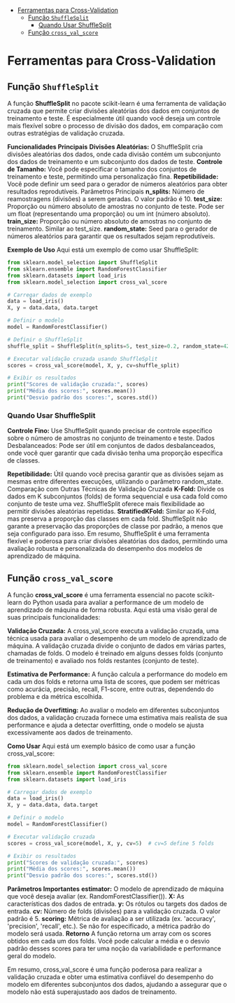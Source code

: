 - [Ferramentas para Cross-Validation](#ferramentas-para-cross-validation)
  - [Função `ShuffleSplit`](#função-shufflesplit)
    - [Quando Usar ShuffleSplit](#quando-usar-shufflesplit)
  - [Função `cross_val_score`](#função-cross_val_score)

# Ferramentas para Cross-Validation

## Função `ShuffleSplit`

A função **ShuffleSplit** no pacote scikit-learn é uma ferramenta de validação cruzada que permite criar divisões aleatórias dos dados em conjuntos de treinamento e teste. É especialmente útil quando você deseja um controle mais flexível sobre o processo de divisão dos dados, em comparação com outras estratégias de validação cruzada.

**Funcionalidades Principais**
**Divisões Aleatórias:** O ShuffleSplit cria divisões aleatórias dos dados, onde cada divisão contém um subconjunto dos dados de treinamento e um subconjunto dos dados de teste.
**Controle de Tamanho:** Você pode especificar o tamanho dos conjuntos de treinamento e teste, permitindo uma personalização fina.
**Repetibilidade:** Você pode definir um seed para o gerador de números aleatórios para obter resultados reprodutíveis.
Parâmetros Principais
**n_splits:** Número de reamostragens (divisões) a serem geradas. O valor padrão é 10.
**test_size:** Proporção ou número absoluto de amostras no conjunto de teste. Pode ser um float (representando uma proporção) ou um int (número absoluto).
**train_size:** Proporção ou número absoluto de amostras no conjunto de treinamento. Similar ao test_size.
**random_state:** Seed para o gerador de números aleatórios para garantir que os resultados sejam reprodutíveis.

**Exemplo de Uso**
Aqui está um exemplo de como usar ShuffleSplit:

```python
from sklearn.model_selection import ShuffleSplit
from sklearn.ensemble import RandomForestClassifier
from sklearn.datasets import load_iris
from sklearn.model_selection import cross_val_score

# Carregar dados de exemplo
data = load_iris()
X, y = data.data, data.target

# Definir o modelo
model = RandomForestClassifier()

# Definir o ShuffleSplit
shuffle_split = ShuffleSplit(n_splits=5, test_size=0.2, random_state=42)

# Executar validação cruzada usando ShuffleSplit
scores = cross_val_score(model, X, y, cv=shuffle_split)

# Exibir os resultados
print("Scores de validação cruzada:", scores)
print("Média dos scores:", scores.mean())
print("Desvio padrão dos scores:", scores.std())

```

### Quando Usar ShuffleSplit

**Controle Fino:** Use ShuffleSplit quando precisar de controle específico sobre o número de amostras no conjunto de treinamento e teste.
Dados Desbalanceados: Pode ser útil em conjuntos de dados desbalanceados, onde você quer garantir que cada divisão tenha uma proporção específica de classes.

**Repetibilidade:** Útil quando você precisa garantir que as divisões sejam as mesmas entre diferentes execuções, utilizando o parâmetro random_state.
Comparação com Outras Técnicas de Validação Cruzada
**K-Fold:** Divide os dados em K subconjuntos (folds) de forma sequencial e usa cada fold como conjunto de teste uma vez. ShuffleSplit oferece mais flexibilidade ao permitir divisões aleatórias repetidas.
**StratifiedKFold:** Similar ao K-Fold, mas preserva a proporção das classes em cada fold. ShuffleSplit não garante a preservação das proporções de classe por padrão, a menos que seja configurado para isso.
Em resumo, ShuffleSplit é uma ferramenta flexível e poderosa para criar divisões aleatórias dos dados, permitindo uma avaliação robusta e personalizada do desempenho dos modelos de aprendizado de máquina.

## Função `cross_val_score`

A função **cross_val_score** é uma ferramenta essencial no pacote scikit-learn do Python usada para avaliar a performance de um modelo de aprendizado de máquina de forma robusta. Aqui está uma visão geral de suas principais funcionalidades:

**Validação Cruzada:** A cross_val_score executa a validação cruzada, uma técnica usada para avaliar o desempenho de um modelo de aprendizado de máquina. A validação cruzada divide o conjunto de dados em várias partes, chamadas de folds. O modelo é treinado em alguns desses folds (conjunto de treinamento) e avaliado nos folds restantes (conjunto de teste).

**Estimativa de Performance:** A função calcula a performance do modelo em cada um dos folds e retorna uma lista de scores, que podem ser métricas como acurácia, precisão, recall, F1-score, entre outras, dependendo do problema e da métrica escolhida.

**Redução de Overfitting:** Ao avaliar o modelo em diferentes subconjuntos dos dados, a validação cruzada fornece uma estimativa mais realista de sua performance e ajuda a detectar overfitting, onde o modelo se ajusta excessivamente aos dados de treinamento.

**Como Usar**
Aqui está um exemplo básico de como usar a função cross_val_score:

```python
from sklearn.model_selection import cross_val_score
from sklearn.ensemble import RandomForestClassifier
from sklearn.datasets import load_iris

# Carregar dados de exemplo
data = load_iris()
X, y = data.data, data.target

# Definir o modelo
model = RandomForestClassifier()

# Executar validação cruzada
scores = cross_val_score(model, X, y, cv=5)  # cv=5 define 5 folds

# Exibir os resultados
print("Scores de validação cruzada:", scores)
print("Média dos scores:", scores.mean())
print("Desvio padrão dos scores:", scores.std())
```

**Parâmetros Importantes**
**estimator:** O modelo de aprendizado de máquina que você deseja avaliar (ex. RandomForestClassifier()).
**X:** As características dos dados de entrada.
**y:** Os rótulos ou targets dos dados de entrada.
**cv:** Número de folds (divisões) para a validação cruzada. O valor padrão é 5.
**scoring:** Métrica de avaliação a ser utilizada (ex. 'accuracy', 'precision', 'recall', etc.). Se não for especificado, a métrica padrão do modelo será usada.
**Retorno**
A função retorna um array com os scores obtidos em cada um dos folds. Você pode calcular a média e o desvio padrão desses scores para ter uma noção da variabilidade e performance geral do modelo.

Em resumo, cross_val_score é uma função poderosa para realizar a validação cruzada e obter uma estimativa confiável do desempenho do modelo em diferentes subconjuntos dos dados, ajudando a assegurar que o modelo não está superajustado aos dados de treinamento.
